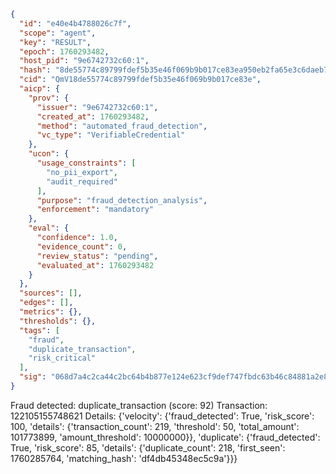 ```json
{
  "id": "e40e4b4788026c7f",
  "scope": "agent",
  "key": "RESULT",
  "epoch": 1760293482,
  "host_pid": "9e6742732c60:1",
  "hash": "8de55774c89799fdef5b35e46f069b9b017ce83ea950eb2fa65e3c6daeb73890",
  "cid": "QmV18de55774c89799fdef5b35e46f069b9b017ce83e",
  "aicp": {
    "prov": {
      "issuer": "9e6742732c60:1",
      "created_at": 1760293482,
      "method": "automated_fraud_detection",
      "vc_type": "VerifiableCredential"
    },
    "ucon": {
      "usage_constraints": [
        "no_pii_export",
        "audit_required"
      ],
      "purpose": "fraud_detection_analysis",
      "enforcement": "mandatory"
    },
    "eval": {
      "confidence": 1.0,
      "evidence_count": 0,
      "review_status": "pending",
      "evaluated_at": 1760293482
    }
  },
  "sources": [],
  "edges": [],
  "metrics": {},
  "thresholds": {},
  "tags": [
    "fraud",
    "duplicate_transaction",
    "risk_critical"
  ],
  "sig": "068d7a4c2ca44c2bc64b4b877e124e623cf9def747fbdc63b46c84881a2e8981"
}
```

Fraud detected: duplicate_transaction (score: 92)
Transaction: 122105155748621
Details: {'velocity': {'fraud_detected': True, 'risk_score': 100, 'details': {'transaction_count': 219, 'threshold': 50, 'total_amount': 101773899, 'amount_threshold': 10000000}}, 'duplicate': {'fraud_detected': True, 'risk_score': 85, 'details': {'duplicate_count': 218, 'first_seen': 1760285764, 'matching_hash': 'df4db45348ec5c9a'}}}